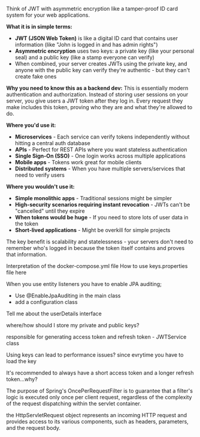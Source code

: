 Think of JWT with asymmetric encryption like a tamper-proof ID card system for your web applications.

**What it is in simple terms:**
- **JWT (JSON Web Token)** is like a digital ID card that contains user information (like "John is logged in and has admin rights")
- **Asymmetric encryption** uses two keys: a private key (like your personal seal) and a public key (like a stamp everyone can verify)
- When combined, your server creates JWTs using the private key, and anyone with the public key can verify they're authentic - but they can't create fake ones

**Why you need to know this as a backend dev:**
This is essentially modern authentication and authorization. Instead of storing user sessions on your server, you give users a JWT token after they log in. Every request they make includes this token, proving who they are and what they're allowed to do.

**Where you'd use it:**
- **Microservices** - Each service can verify tokens independently without hitting a central auth database
- **APIs** - Perfect for REST APIs where you want stateless authentication
- **Single Sign-On (SSO)** - One login works across multiple applications
- **Mobile apps** - Tokens work great for mobile clients
- **Distributed systems** - When you have multiple servers/services that need to verify users

**Where you wouldn't use it:**
- **Simple monolithic apps** - Traditional sessions might be simpler
- **High-security scenarios requiring instant revocation** - JWTs can't be "cancelled" until they expire
- **When tokens would be huge** - If you need to store lots of user data in the token
- **Short-lived applications** - Might be overkill for simple projects

The key benefit is scalability and statelessness - your servers don't need to remember who's logged in because the token itself contains and proves that information.

Interpretation of the docker-compose.yml file
How to use keys.properties file here

When you use entity listeners you have to enable JPA auditing;
- Use @EnableJpaAuditing in the main class
- add a configuration class 

Tell me about the userDetails interface

where/how should I store my private and public keys?

responsible for generating access token and refresh token - JWTService class

Using keys can lead to performance issues? since evrytime you have to load the key

It's recommended to always have a short access token and a longer refresh token...why?


The purpose of Spring's OncePerRequestFilter is to guarantee that a filter's logic is executed only once per client request, regardless of the complexity of the request dispatching within the servlet container.

the HttpServletRequest object represents an incoming HTTP request and provides access to its various components, such as headers, parameters, and the request body. 